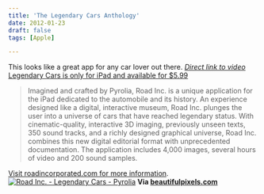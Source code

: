 ```yaml
---
title: 'The Legendary Cars Anthology'
date: 2012-01-23
draft: false
tags: [Apple]

---
```


This looks like a great app for any car lover out there. _[Direct link to video](http://vimeo.com/31715393)_ [Legendary Cars is only for iPad and available for $5.99](http://click.linksynergy.com/fs-bin/stat?id=6PFrOqNV4B8&offerid=146261&type=3&subid=0&tmpid=1826&RD_PARM1=http%253A%252F%252Fitunes.apple.com%252Fca%252Fapp%252Froad-inc.-legendary-cars%252Fid458600673%253Fmt%253D8%2526uo%253D4%2526partnerId%253D30)

> Imagined and crafted by Pyrolia, Road Inc. is a unique application for the iPad dedicated to the automobile and its history. An experience designed like a digital, interactive museum, Road Inc. plunges the user into a universe of cars that have reached legendary status. With cinematic-quality, interactive 3D imaging, previously unseen texts, 350 sound tracks, and a richly designed graphical universe, Road Inc. combines this new digital editorial format with unprecedented documentation. The application includes 4,000 images, several hours of video and 200 sound samples.

[Visit roadincorporated.com for more information](http://roadincorporated.com/). [![Road Inc. - Legendary Cars - Pyrolia](http://ax.phobos.apple.com.edgesuite.net/images/web/linkmaker/badge_appstore-lrg.gif)](http://click.linksynergy.com/fs-bin/stat?id=6PFrOqNV4B8&offerid=146261&type=3&subid=0&tmpid=1826&RD_PARM1=http%253A%252F%252Fitunes.apple.com%252Fca%252Fapp%252Froad-inc.-legendary-cars%252Fid458600673%253Fmt%253D8%2526uo%253D4%2526partnerId%253D30) **Via [beautifulpixels.com](http://beautifulpixels.com/ipad/road-inc-is-an-incredible-anthology-of-legendary-automobiles/)**